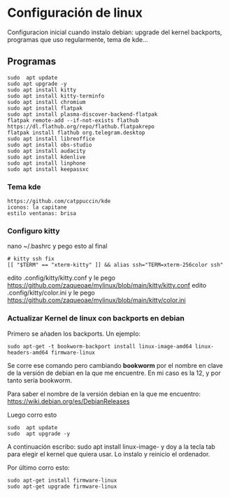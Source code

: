# Configuración de linux
Configuracion inicial cuando instalo debian: upgrade del kernel backports, programas que uso regularmente, tema de  kde...

## Programas
```
sudo  apt update
sudo apt upgrade -y
sudo apt install kitty
sudo apt install kitty-terminfo
sudo apt install chromium
sudo apt install flatpak
sudo apt install plasma-discover-backend-flatpak
flatpak remote-add --if-not-exists flathub https://dl.flathub.org/repo/flathub.flatpakrepo
flatpak install flathub org.telegram.desktop
sudo apt install libreoffice
sudo apt install obs-studio
sudo apt install audacity
sudo apt install kdenlive
sudo apt install linphone
sudo apt install keepassxc
```


### Tema kde
```
https://github.com/catppuccin/kde
iconos: la capitane
estilo ventanas: brisa
```


### Configuro kitty
nano ~/.bashrc
y pego esto al final
```
# kitty ssh fix
[[ "$TERM" == "xterm-kitty" ]] && alias ssh="TERM=xterm-256color ssh"
```
edito .config/kitty/kitty.conf y le pego https://github.com/zaqueoae/mylinux/blob/main/kitty/kitty.conf
edito .config/kitty/color.ini y le pego https://github.com/zaqueoae/mylinux/blob/main/kitty/color.ini

### Actualizar Kernel de linux con backports en debian
Primero se añaden los backports. Un ejemplo: 
```
sudo apt-get -t bookworm-backport install linux-image-amd64 linux-headers-amd64 firmware-linux
```
Se corre ese comando pero cambiando **bookworm** por el nombre en clave de la versión de debian en la que me encuentre. En mi caso es la 12, y por tanto sería bookworm.

Para saber el nombre de la versión debian en la que me encuentro: https://wiki.debian.org/es/DebianReleases

Luego corro esto
```
sudo  apt update
sudo  apt upgrade -y
```

A continuación escribo: sudo apt install linux-image-   y doy a la tecla tab para elegir el kernel que quiera usar. Lo instalo y reinicio el ordenador.

Por último corro esto:

```
sudo apt-get install firmware-linux
sudo apt-get upgrade firmware-linux
```
